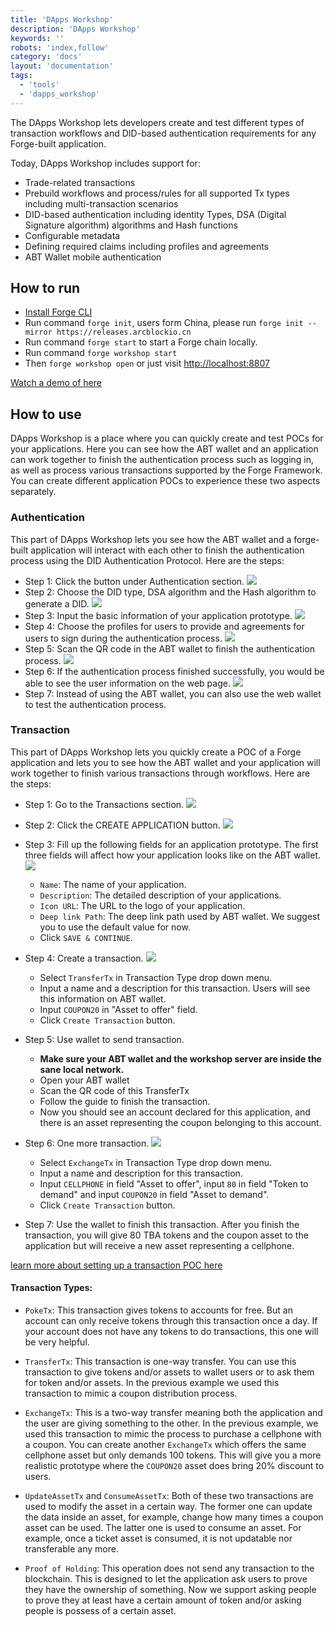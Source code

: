 ```yaml
---
title: 'DApps Workshop'
description: 'DApps Workshop'
keywords: ''
robots: 'index,follow'
category: 'docs'
layout: 'documentation'
tags:
  - 'tools'
  - 'dapps_workshop'
---
```


The DApps Workshop lets developers create and test different types of transaction workflows and DID-based authentication requirements for any Forge-built application.

Today, DApps Workshop includes support for:

- Trade-related transactions
- Prebuild workflows and process/rules for all supported Tx types including multi-transaction scenarios
- DID-based authentication including identity Types, DSA (Digital Signature algorithm) algorithms and Hash functions
- Configurable metadata
- Defining required claims including profiles and agreements
- ABT Wallet mobile authentication

## How to run

- [Install Forge CLI](../../instruction/install)
- Run command `forge init`, users form China, please run `forge init --mirror https://releases.arcblockio.cn`
- Run command `forge start` to start a Forge chain locally.
- Run command `forge workshop start`
- Then `forge workshop open` or just visit [http://localhost:8807](http://localhost:8807)

[Watch a demo of here](https://youtu.be/4sGgS9dcvxc)

## How to use

DApps Workshop is a place where you can quickly create and test POCs for your applications. Here you can see how the ABT wallet and an application can work together to finish the authentication process such as logging in, as well as process various transactions supported by the Forge Framework. You can create different application POCs to experience these two aspects separately.

### Authentication

This part of DApps Workshop lets you see how the ABT wallet and a forge-built application will interact with each other to finish the authentication process using the DID Authentication Protocol. Here are the steps:

- Step 1: Click the button under Authentication section.
  ![](./assets/auth-1.png)
- Step 2: Choose the DID type, DSA algorithm and the Hash algorithm to generate a DID.
  ![](./assets/auth-2.png)
- Step 3: Input the basic information of your application prototype.
  ![](./assets/auth-3.png)
- Step 4: Choose the profiles for users to provide and agreements for users to sign during the authentication process.
  ![](./assets/auth-4.png)
- Step 5: Scan the QR code in the ABT wallet to finish the authentication process.
  ![](./assets/auth-5.png)
- Step 6: If the authentication process finished successfully, you would be able to see the user information on the web page.
  ![](./assets/auth-6.png)
- Step 7: Instead of using the ABT wallet, you can also use the web wallet to test the authentication process.

### Transaction

This part of DApps Workshop lets you quickly create a POC of a Forge application and lets you to see how the ABT wallet and your application will work together to finish various transactions through workflows. Here are the steps:

- Step 1: Go to the Transactions section.
  ![](./assets/tx-1.png)

- Step 2: Click the CREATE APPLICATION button.
  ![](./assets/tx-2.png)

- Step 3: Fill up the following fields for an application prototype. The first three fields will affect how your application looks like on the ABT wallet.
  ![](./assets/tx-3.png)

  - `Name`: The name of your application.
  - `Description`: The detailed description of your applications.
  - `Icon URL`: The URL to the logo of your application.
  - `Deep link Path`: The deep link path used by ABT wallet. We suggest you to use the default value for now.
  - Click `SAVE & CONTINUE`.

- Step 4: Create a transaction.
  ![](./assets/tx-4.png)

  - Select `TransferTx` in Transaction Type drop down menu.
  - Input a name and a description for this transaction. Users will see this information on ABT wallet.
  - Input `COUPON20` in "Asset to offer" field.
  - Click `Create Transaction` button.

- Step 5: Use wallet to send transaction.

  - **Make sure your ABT wallet and the workshop server are inside the sane local network.**
  - Open your ABT wallet
  - Scan the QR code of this TransferTx
  - Follow the guide to finish the transaction.
  - Now you should see an account declared for this application, and there is an asset representing the coupon belonging to this account.

- Step 6: One more transaction.
  ![](./assets/tx-5.png)

  - Select `ExchangeTx` in Transaction Type drop down menu.
  - Input a name and description for this transaction.
  - Input `CELLPHONE` in field "Asset to offer", input `80` in field "Token to demand" and input `COUPON20` in field "Asset to demand".
  - Click `Create Transaction` button.

- Step 7: Use the wallet to finish this transaction. After you finish the transaction, you will give 80 TBA tokens and the coupon asset to the application but will receive a new asset representing a cellphone.

[learn more about setting up a transaction POC here](https://youtu.be/-QZOQ6SiAvI)

#### Transaction Types:

- `PokeTx`: This transaction gives tokens to accounts for free. But an account can only receive tokens through this transaction once a day. If your account does not have any tokens to do transactions, this one will be very helpful.

- `TransferTx`: This transaction is one-way transfer. You can use this transaction to give tokens and/or assets to wallet users or to ask them for token and/or assets. In the previous example we used this transaction to mimic a coupon distribution process.

- `ExchangeTx`: This is a two-way transfer meaning both the application and the user are giving something to the other. In the previous example, we used this transaction to mimic the process to purchase a cellphone with a coupon. You can create another `ExchangeTx` which offers the same cellphone asset but only demands 100 tokens. This will give you a more realistic prototype where the `COUPON20` asset does bring 20% discount to users.

- `UpdateAssetTx` and `ConsumeAssetTx`: Both of these two transactions are used to modify the asset in a certain way. The former one can update the data inside an asset, for example, change how many times a coupon asset can be used. The latter one is used to consume an asset. For example, once a ticket asset is consumed, it is not updatable nor transferable any more.

- `Proof of Holding`: This operation does not send any transaction to the blockchain. This is designed to let the application ask users to prove they have the ownership of something. Now we support asking people to prove they at least have a certain amount of token and/or asking people is possess of a certain asset.
